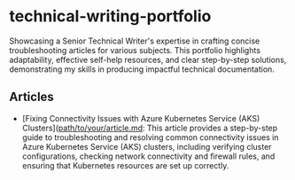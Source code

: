 # technical-writing-portfolio
Showcasing a Senior Technical Writer's expertise in crafting concise troubleshooting articles for various subjects. This portfolio highlights adaptability, effective self-help resources, and clear step-by-step solutions, demonstrating my skills in producing impactful technical documentation.

## Articles

- [Fixing Connectivity Issues with Azure Kubernetes Service (AKS) Clusters]([path/to/your/article.md](https://github.com/CourtneyWhy/technical-writing-portfolio/blob/main/aks-cluster-connectivity-issues.md): This article provides a step-by-step guide to troubleshooting and resolving common connectivity issues in Azure Kubernetes Service (AKS) clusters, including verifying cluster configurations, checking network connectivity and firewall rules, and ensuring that Kubernetes resources are set up correctly.
